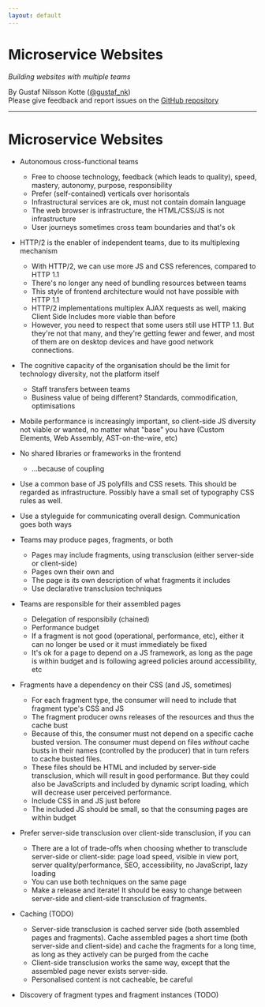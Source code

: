 ```yaml
---
layout: default
---
```


# Micro&shy;service Websites

<em class="sub-heading">Building websites with multiple teams</em>

By Gustaf Nilsson Kotte ([@gustaf_nk](https://twitter.com/gustaf_nk/))<br/>
Please give feedback and report issues on the [GitHub repository](https://github.com/gustafnk/microservice-websites-site/)

---

# Microservice Websites

- Autonomous cross-functional teams
  - Free to choose technology, feedback (which leads to quality), speed, mastery, autonomy, purpose, responsibility
  - Prefer (self-contained) verticals over horisontals
  - Infrastructural services are ok, must not contain domain language
  - The web browser is infrastructure, the HTML/CSS/JS is not infrastructure
  - User journeys sometimes cross team boundaries and that's ok

  <!-- - The cycles of centralisation and decentralisation... But, of "what"? (TODO) -->
  <!-- - Multi-channels and native apps, where to split? (TODO)  -->

- HTTP/2 is the enabler of independent teams, due to its multiplexing mechanism
  - With HTTP/2, we can use more JS and CSS references, compared to HTTP 1.1
  - There's no longer any need of bundling resources between teams
  - This style of frontend architecture would not have possible with HTTP 1.1
  - HTTP/2 implementations multiplex AJAX requests as well, making Client Side Includes more viable than before
  - However, you need to respect that some users still use HTTP 1.1.
    But they're not that many, and they're getting fewer and fewer, and most of them are on desktop devices and have good network connections.

- The cognitive capacity of the organisation should be the limit for technology diversity, not the platform itself
  - Staff transfers between teams
  - Business value of being different? Standards, commodification, optimisations

- Mobile performance is increasingly important, so client-side JS diversity not viable or wanted, no matter what "base" you have (Custom Elements, Web Assembly, AST-on-the-wire, etc)

- No shared libraries or frameworks in the frontend
  - ...because of coupling

- Use a common base of JS polyfills and CSS resets. This should be regarded as infrastructure. Possibly have a small set of typography CSS rules as well.

- Use a styleguide for communicating overall design. Communication goes both ways

- Teams may produce pages, fragments, or both
  - Pages may include fragments, using transclusion (either server-side or client-side)
  - Pages own their own <head> and <body>
  - The page is its own description of what fragments it includes
  - Use declarative transclusion techniques

- Teams are responsible for their assembled pages
  - Delegation of responsibily (chained)
  - Performance budget
  - If a fragment is not good (operational, performance, etc), either it can no longer be used or it must immediately be fixed
  - It's ok for a page to depend on a JS framework, as long as the page is within budget and is following agreed policies around accessibility, etc

- Fragments have a dependency on their CSS (and JS, sometimes)
  - For each fragment type, the consumer will need to include that fragment type's CSS and JS
  - The fragment producer owns releases of the resources and thus the cache bust
  - Because of this, the consumer must not depend on a specific cache busted version. The consumer must depend on files *without* cache busts in their names (controlled by the producer) that in turn refers to cache busted files.
  - These files should be HTML and included by server-side transclusion, which will result in good performance. But they could also be JavaScripts and included by dynamic script loading, which will decrease user perceived performance.
  - Include CSS in <head> and JS just before </body>
  - The included JS should be small, so that the consuming pages are within budget

- Prefer server-side transclusion over client-side transclusion, if you can
  - There are a lot of trade-offs when choosing whether to transclude server-side or client-side: page load speed, visible in view port, server quality/performance, SEO, accessibility, no JavaScript, lazy loading
  - You can use both techniques on the same page
  - Make a release and iterate! It should be easy to change between server-side and client-side transclusion of fragments.

- Caching (TODO)
  - Server-side transclusion is cached server side (both assembled pages and fragments). Cache assembled pages a short time (both server-side and client-side) and cache the fragments for a long time, as long as they actively can be purged from the cache
  - Client-side transclusion works the same way, except that the assembled page never exists server-side.
  - Personalised content is not cacheable, be careful

- Discovery of fragment types and fragment instances (TODO)
